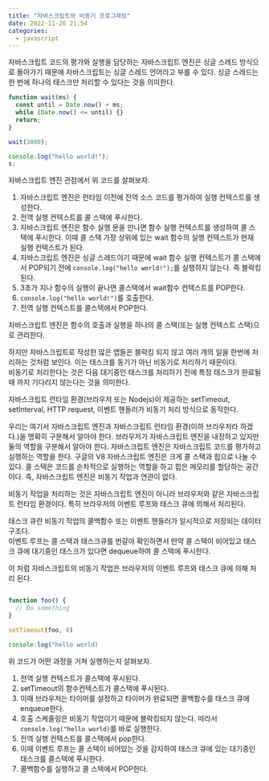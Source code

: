 ```yaml
---
title: "자바스크립트와 비동기 프로그래밍"
date: 2022-11-26 21:54
categories:
  - javascript
---
```


자바스크립트 코드의 평가와 실행을 담당하는 자바스크립트 엔진은 싱글 스레드 방식으로 돌아가기 때문에 자바스크립트는 싱글 스레드 언어라고 부를 수 있다. 싱글 스레드는 한 번에 하나의 태스크만 처리할 수 있다는 것을 의미한다.

```javascript
function wait(ms) {
  const until = Date.now() + ms;
  while (Date.now() <= until) {}
  return;
}

wait(3000);

console.log("hello world!");
s;
```

자바스크립트 엔진 관점에서 위 코드를 살펴보자.

1. 자바스크립트 엔진은 런타임 이전에 전역 소스 코드를 평가하여 실행 컨텍스트를 생성한다.
2. 전역 실행 컨텍스트를 콜 스택에 푸시한다.
3. 자바스크립트 엔진은 함수 실행 문을 만나면 함수 실행 컨텍스트를 생성하여 콜 스택에 푸시한다. 이때 콜 스택 가장 상위에 있는 wait 함수의 실행 컨텍스트가 현재 실행 컨텍스트가 된다.
4. 자바스크립트 엔진은 싱글 스레드이기 때문에 wait 함수 실행 컨텍스트가 콜 스택에서 POP되기 전에 `console.log("hello world!");`를 실행하지 않는다. 즉 블락킹 된다.
5. 3초가 지나 함수의 실행이 끝나면 콜스택에서 wait함수 컨텍스트를 POP한다.
6. `console.log("hello world!")`를 호출한다.
7. 전역 실행 컨텍스트를 콜스택에서 POP한다.

자바스크립트 엔진은 함수의 호출과 실행을 하나의 콜 스택(또는 실행 컨텍스트 스택)으로 관리한다.

하지만 자바스크립트로 작성한 많은 앱들은 블락킹 되지 않고 여러 개의 일을 한번에 처리하는 것처럼 보인다. 이는 태스크를 동기가 아닌 비동기로 처리하기 때문이다.  
비동기로 처리한다는 것은 다음 대기중인 태스크를 처리하기 전에 특정 태스크가 완료될 때 까지 기다리지 않는다는 것을 의미한다.

자바스크립트 런타임 환경(브라우저 또는 Nodejs)이 제공하는 setTimeout, setInterval, HTTP request, 이벤트 헨들러가 비동기 처리 방식으로 동작한다.

우리는 여기서 자바스크립트 엔진과 자바스크립트 런타임 환경(이하 브라우저라 하겠다.)을 명확히 구분해서 알아야 한다. 브라우저가 자바스크립트 엔진을 내장하고 있지만 둘의 역할을 구분해서 알아야 한다.
자바스크립트 엔진은 자바스크립트 코드를 평가하고 실행하는 역할을 한다. 구글의 V8 자바스크립트 엔진은 크게 콜 스택과 힙으로 나눌 수 있다. 콜 스택은 코드를 순차적으로 실행하는 역할을 하고 힙은 메모리를 할당하는 공간이다. 즉, 자바스크립트 엔진은 비동기 작업과 연관이 없다.

비동기 작업을 처리하는 것은 자바스크립트 엔진이 아니라 브라우저와 같은 자바스크립트 런타임 환경이다. 특히 브라우저의 이벤트 루프와 태스크 큐에 의해서 처리된다.

태스크 큐란 비동기 작업의 콜백함수 또는 이벤트 헨들러가 일시적으로 저장되는 데이터 구조다.  
이벤트 루프는 콜 스택과 태스크큐를 번갈아 확인하면서 만약 콜 스택이 비어있고 태스크 큐에 대기중인 태스크가 있다면 dequeue하여 콜 스택에 푸시한다.

이 처럼 자바스크립트의 비동기 작업은 브라우저의 이벤트 루프와 태스크 큐에 의해 처리 된다.

```javascript

function foo() {
  // Do something
}

setTimeout(foo, 0)

console.log("hello world)

```

위 코드가 어떤 과정을 거쳐 실행하는지 살펴보자.

1. 전역 실행 컨텍스트가 콜스택에 푸시된다.
2. setTimeout의 함수컨텍스트가 콜스택에 푸시된다.
3. 이때 브라우저는 타이머를 설정하고 타이머가 완료되면 콜백함수를 태스크 큐에 enqueue한다.
4. 호출 스케줄링은 비동기 작업이기 때문에 블락킹되지 않는다. 따라서 `console.log("hello world)`를 바로 실행한다.
5. 전역 실행 컨텍스트를 콜스택에서 pop한다.
6. 이때 이벤트 루프는 콜 스택이 비어있는 것을 감지하여 태스크 큐에 있는 대기중인 태스크를 콜스텍에 푸시한다.
7. 콜백함수를 실행하고 콜 스택에서 POP한다.
